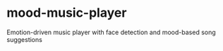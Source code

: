# mood-music-player
Emotion-driven music player with face detection and mood-based song suggestions
